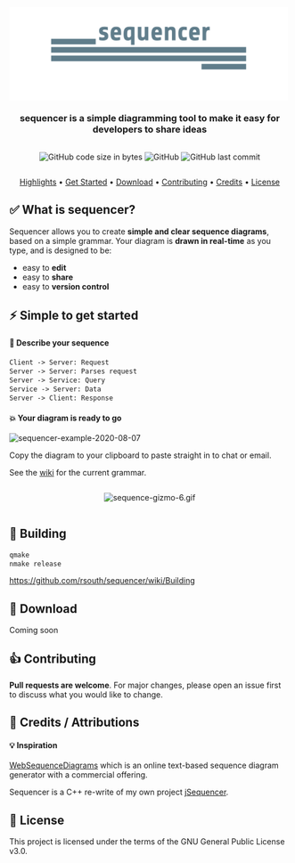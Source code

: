 <div align="center" style="display: flex; flex-direction: column;">
  <img src="./public/banner-logo.png" alt="sequencer logo" width="500px" />
  <h3>sequencer is a simple diagramming tool to make it easy for developers to share ideas</h3>
  <p>
    <img alt="GitHub code size in bytes" src="https://img.shields.io/github/languages/code-size/rsouth/sequencer">
    <img alt="GitHub" src="https://img.shields.io/github/license/rsouth/sequencer">
    <img alt="GitHub last commit" src="https://img.shields.io/github/last-commit/rsouth/sequencer">
  </p>
</div>

<p align="center">
  <a href="#what-is-sequencer">Highlights</a> •
  <a href="#simple-to-get-started">Get Started</a> •
  <a href="#download">Download</a> •
  <a href="#contributing">Contributing</a> •
  <a href="#credits--attributions">Credits</a> •
  <a href="#license">License</a>
</p>

## :white_check_mark: What is sequencer?

Sequencer allows you to create **simple and clear sequence diagrams**, based on a simple grammar. Your diagram is **drawn in real-time** as you type, and is designed to be:

 - easy to **edit**
 - easy to **share**
 - easy to **version control**

## :zap: Simple to get started

#### :speech_balloon: Describe your sequence

```
Client -> Server: Request
Server -> Server: Parses request
Server -> Service: Query
Service -> Server: Data
Server -> Client: Response
```


#### :boom: Your diagram is ready to go

<img src="https://i.ibb.co/FDT8kNL/sequencer-example-2020-08-07.png" alt="sequencer-example-2020-08-07" border="0" />

Copy the diagram to your clipboard to paste straight in to chat or email.

See the [wiki](https://github.com/rsouth/sequencer/wiki/Grammar) for the current grammar.

<div align="center" style="display: flex; flex-direction: column;">
  <p>
    <img src="https://s7.gifyu.com/images/sequence-gizmo-6.gif" alt="sequence-gizmo-6.gif" border="0" />
  </p>
</div>


## :hammer: Building

```Batchfile
qmake
nmake release
```

https://github.com/rsouth/sequencer/wiki/Building


## :rocket: Download

Coming soon


## :thumbsup: Contributing

**Pull requests are welcome**. For major changes, please open an issue first to discuss what you would like to change.


## :pray: Credits / Attributions

#### :bulb: Inspiration

[WebSequenceDiagrams](https://www.websequencediagrams.com/) which is an online text-based sequence diagram generator with a commercial offering.

Sequencer is a C++ re-write of my own project [jSequencer](https://github.com/rsouth/jsequencer).


## :blue_book: License

This project is licensed under the terms of the GNU General Public License v3.0.

